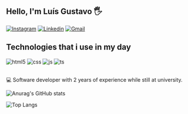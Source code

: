 ## Hello, I'm Luís Gustavo 🖐️


[![Instagram](https://img.shields.io/badge/Instagram-E4405F?style=for-the-badge&logo=instagram&logoColor=white)](https://www.instagram.com/luisgsampaio_/)
[![Linkedin](https://img.shields.io/badge/LinkedIn-0077B5?style=for-the-badge&logo=linkedin&logoColor=white)](https://www.linkedin.com/in/luís-gustavo-oliveira-sampaio-886196300/)
[![Gmail](https://img.shields.io/badge/Gmail-D14836?style=for-the-badge&logo=gmail&logoColor=white)](luisgosampaio@gmail.com)

## Technologies that i use in my day

<div style="display: inline_block">
  <img align="center" alt="html5" src="https://img.shields.io/badge/C-00599C?style=for-the-badge&logo=c&logoColor=white" />
  <img align="center" alt="css" src="https://img.shields.io/badge/Java-ED8B00?style=for-the-badge&logo=openjdk&logoColor=black" />
  <img align="center" alt="js" src="https://img.shields.io/badge/Spring-6DB33F?style=for-the-badge&logo=spring&logoColor=black" />
  <img align="center" alt="ts" src="https://img.shields.io/badge/MySQL-00000F?style=for-the-badge&logo=mysql&logoColor=white" />
</div><br/>

💻 Software developer with 2 years of experience while still at university.

![Anurag's GitHub stats](https://github-readme-stats.vercel.app/api?username=Guga2111&show_icons=true&theme=dark)

![Top Langs](https://github-readme-stats.vercel.app/api/top-langs/?username=Guga2111&hide_progress=true)
